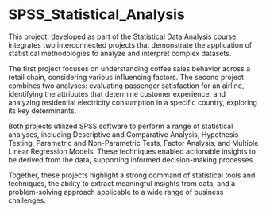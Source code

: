 # SPSS_Statistical_Analysis
This project, developed as part of the Statistical Data Analysis course, integrates two interconnected projects that demonstrate the application of statistical methodologies to analyze and interpret complex datasets. 

The first project focuses on understanding coffee sales behavior across a retail chain, considering various influencing factors. The second project combines two analyses: evaluating passenger satisfaction for an airline, identifying the attributes that determine customer experience, and analyzing residential electricity consumption in a specific country, exploring its key determinants. 

Both projects utilized SPSS software to perform a range of statistical analyses, including Descriptive and Comparative Analysis, Hypothesis Testing, Parametric and Non-Parametric Tests, Factor Analysis, and Multiple Linear Regression Models. These techniques enabled actionable insights to be derived from the data, supporting informed decision-making processes. 

Together, these projects highlight a strong command of statistical tools and techniques, the ability to extract meaningful insights from data, and a problem-solving approach applicable to a wide range of business challenges.
